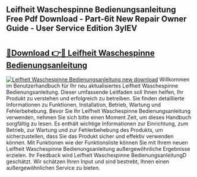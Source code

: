 ## Leifheit Waschespinne Bedienungsanleitung Free Pdf Download - Part-6it New Repair Owner Guide - User Service Edition 3ylEV

# <h2><a href="http://df2ivr.blite.top/?on=Leifheit+Waschespinne+Bedienungsanleitung">🔗Download 👉🔴 Leifheit Waschespinne Bedienungsanleitung</a></h2>

[![Leifheit Waschespinne Bedienungsanleitung new download](https://i.imgur.com/lujVjoI.png)](http://df2ivr.blite.top/?on=Leifheit+Waschespinne+Bedienungsanleitung)
Willkommen im Benutzerhandbuch für Ihr neu aktualisiertes Leifheit Waschespinne Bedienungsanleitung. Dieser umfassende Leitfaden soll Ihnen helfen, Ihr Produkt zu verstehen und erfolgreich zu betreiben. Sie finden detaillierte Informationen zu Funktionen, Installation, Betrieb, Wartung und Fehlerbehebung. Bevor Sie Ihr Leifheit Waschespinne Bedienungsanleitung verwenden, nehmen Sie sich bitte einen Moment Zeit, um dieses Handbuch sorgfältig zu lesen. Es enthält wichtige Informationen zur Einrichtung, zum Betrieb, zur Wartung und zur Fehlerbehebung des Produkts, um sicherzustellen, dass Sie das Produkt sicher und effektiv verwenden können. Mit Funktionen wie der Funktionsliste können Sie mit Ihrem neuen Leifheit Waschespinne Bedienungsanleitung außergewöhnliche Ergebnisse erzielen. Ihr Feedback wird Leifheit Waschespinne BedienungsanleitungD geschätzt. Wir schätzen Ihren Input und sind bestrebt, Ihnen einen außergewöhnlichen Service zu bieten.
